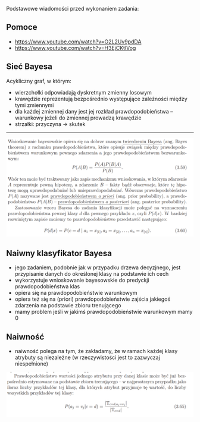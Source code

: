 Podstawowe wiadomości przed wykonaniem zadania:

## Pomoce

- https://www.youtube.com/watch?v=O2L2Uv9pdDA
- https://www.youtube.com/watch?v=H3EjCKtlVog

## Sieć Bayesa

Acykliczny graf, w którym:

- wierzchołki odpowiadają dyskretnym zmienny losowym
- krawędzie reprezentują bezpośrednio występujące zależności między tymi zmiennymi
- dla każdej zmiennej dany jest jej rozkład prawdopodobieństwa – warunkowy jeżeli do zmiennej prowadzą krawędzie
- strzałki: przyczyna -> skutek

---

![](img/bayes_1.png)

## Naiwny klasyfikator Bayesa

- jego zadaniem, podobnie jak w przypadku drzewa decyzjnego, jest przypisanie danych do określonej klasy na podstawie ich cech
- wykorzystuje wnioskowanie bayesowskie do predyckji prawdopodobieństwa klas
- opiera się na prawdopodobieństwie warunkowym
- opiera też się na (priori) prawdopodobieństwie zajścia jakiegoś zdarzenia na podstawie zbioru trenującego
- mamy problem jeśli w jakimś prawdopodobieństwie warunkowym mamy 0

## Naiwność

- naiwność polega na tym, że zakładamy, że w ramach każdej klasy atrybuty są niezależne (w rzeczywistości jest to zazwyczaj niespełnione)

![](img/bayes_3.png)
